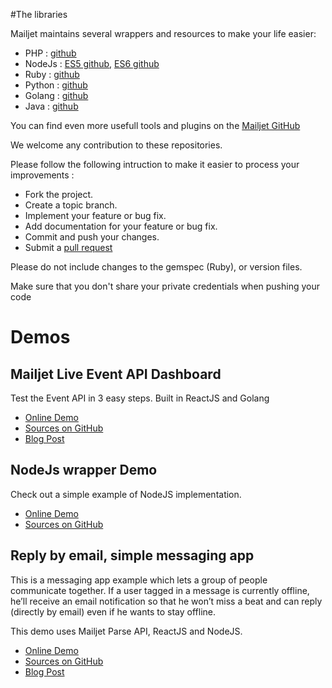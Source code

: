 #The libraries

Mailjet maintains several wrappers and resources to make your life easier: 

 - PHP : <a href="https://github.com/mailjet/mailjet-apiv3-php" target="_blank">github</a>
 - NodeJs : <a href="https://github.com/mailjet/mailjet-apiv3-nodejs" target="_blank">ES5 github</a>, <a href="https://github.com/mailjet/mailjet-apiv3-nodejs-es2015" target="_blank">ES6 github</a> 
 - Ruby : <a href="https://github.com/mailjet/mailjet-gem" target="_blank">github</a>
 - Python : <a href="https://github.com/mailjet/mailjet-apiv3-python" target="_blank">github</a>
 - Golang : <a href="https://github.com/mailjet/mailjet-apiv3-go" target="_blank">github</a>
 - Java : <a href="https://github.com/mailjet/mailjet-apiv3-java" target="_blank">github</a>

You can find even more usefull tools and plugins on the <a href="https://github.com/mailjet" target="_blank">Mailjet GitHub</a>

We welcome any contribution to these repositories.  

Please follow the following intruction to make it easier to process your improvements : 

 - Fork the project.
 - Create a topic branch.
 - Implement your feature or bug fix.
 - Add documentation for your feature or bug fix.
 - Commit and push your changes.
 - Submit a <a href="https://help.github.com/articles/using-pull-requests/#sending-the-pull-request" target="_blank">pull request</a>

Please do not include changes to the gemspec (Ruby), or version files.

<aside class="notice">Make sure that you don't share your private credentials when pushing your code</aside>

# Demos

## Mailjet Live Event API Dashboard

Test the Event API in 3 easy steps. Built in ReactJS and Golang

 - <a href="https://live-event-dashboard-demo.mailjet.com/" target="_blank">Online Demo</a>
 - <a href="https://github.com/arnaudbreton/mailjet-live-event-dashboard" target="_blank">Sources on GitHub</a> 
 - <a href="https://www.mailjet.com/blog/how-to-increase-retention-with-the-parse-api-app/" target="_blank">Blog Post</a>

## NodeJs wrapper Demo

Check out a simple example of NodeJS implementation.

 - <a href="https://nodejs-wrapper-demo.mailjet.com/" target="_blank">Online Demo</a>
 - <a href="https://github.com/GuillaumeBadi/mailjet-js-tutorial" target="_blank">Sources on GitHub</a>

## Reply by email, simple messaging app

This is a messaging app example which lets a group of people communicate together. If a user tagged in a message is currently offline, he’ll receive an email notification so that he won’t miss a beat and can reply (directly by email) even if he wants to stay offline.

This demo uses Mailjet Parse API, ReactJS and NodeJS. 

 - <a href="https://reply-by-email-demo.mailjet.com/" target="_blank">Online Demo</a>
 - <a href="https://github.com/shubs/simple_chat_email" target="_blank">Sources on GitHub</a> 
 - <a href="https://www.mailjet.com/blog/how-to-increase-retention-with-the-parse-api-app/" target="_blank">Blog Post</a>

